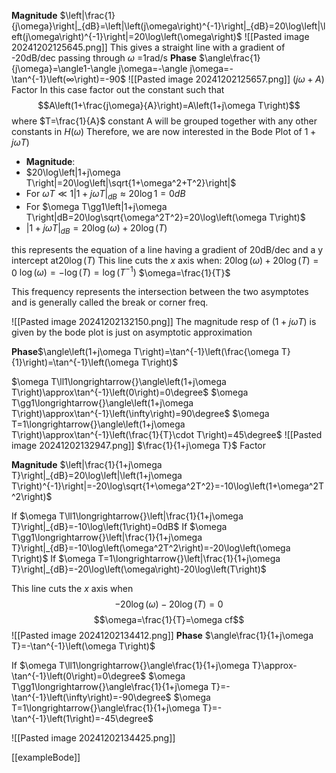 **Magnitude** $\left|\frac{1}{j\omega}\right|_{dB}=\left|\left(j\omega\right)^{-1}\right|_{dB}=20\log\left|\left(j\omega\right)^{-1}\right|=20\log\left(\omega\right)$
![[Pasted image 20241202125645.png]]
This gives a straight line with a gradient of -20dB/dec passing through $\omega$ =1rad/s
**Phase** $\angle\frac{1}{j\omega}=\angle1-\angle j\omega=-\angle j\omega=-\tan^{-1}\left(∞\right)=-90$
![[Pasted image 20241202125657.png]]
$\left(j\omega+A\right)$ Factor
In this case factor out the constant such that $$A\left(1+\frac{j\omega}{A}\right)=A\left(1+j\omega T\right)$$where $T=\frac{1}{A}$
constant A will be grouped together with any other constants in $H\left(\omega\right)$
Therefore, we are now interested in the Bode Plot of $1+j\omega T)$

- **Magnitude**: 
- $20\log\left|1+j\omega T\right|=20\log\left|\sqrt{1+\omega^2+T^2}\right|$
- For $\omega T\ll1\left|1+j\omega T\right|_{dB}\approx20\log1=0dB$
- For $\omega T\gg1\left|1+j\omega T\right|dB=20\log\sqrt{\omega^2T^2}=20\log\left(\omega T\right)$
- $\left|1+j\omega T\right|_{dB}=20\log\left(\omega\right)+20\log\left(T\right)$

this represents the equation of a line having a gradient of 20dB/dec and a y intercept at$20\log\left(T\right)$ 
This line cuts the $x$ axis when: $20\log\left(\omega\right)+20\log\left(T\right)=0$
$\log\left(\omega\right)=-\log\left(T\right)=\log\left(T^{-1}\right)$
$\omega=\frac{1}{T}$

This frequency represents the intersection between the two asymptotes and is generally called the break or corner freq.

![[Pasted image 20241202132150.png]]
The magnitude resp of $\left(1+j\omega T\right)$ is given by the bode plot is just on asymptotic approximation

**Phase**$\angle\left(1+j\omega T\right)=\tan^{-1}\left(\frac{\omega T}{1}\right)=\tan^{-1}\left(\omega T\right)$

$\omega T\ll1\longrightarrow{}\angle\left(1+j\omega T\right)\approx\tan^{-1}\left(0\right)=0\degree$
$\omega T\gg1\longrightarrow{}\angle\left(1+j\omega T\right)\approx\tan^{-1}\left(\infty\right)=90\degree$
$\omega T=1\longrightarrow{}\angle\left(1+j\omega T\right)\approx\tan^{-1}\left(\frac{1}{T}\cdot T\right)=45\degree$
![[Pasted image 20241202132947.png]]
$\frac{1}{1+j\omega T}$ Factor

**Magnitude** $\left|\frac{1}{1+j\omega T}\right|_{dB}=20\log\left|\left(1+j\omega T\right)^{-1}\right|=-20\log\sqrt{1+\omega^2T^2}=-10\log\left(1+\omega^2T^2\right)$

If $\omega T\ll1\longrightarrow{}\left|\frac{1}{1+j\omega T}\right|_{dB}=-10\log\left(1\right)=0dB$
If $\omega T\gg1\longrightarrow{}\left|\frac{1}{1+j\omega T}\right|_{dB}=-10\log\left(\omega^2T^2\right)=-20\log\left(\omega T\right)$
If $\omega T=1\longrightarrow{}\left|\frac{1}{1+j\omega T}\right|_{dB}=-20\log\left(\omega\right)-20\log\left(T\right)$

This line cuts the $x$ axis when $$-20\log\left(\omega\right)-20\log\left(T\right)=0$$
$$\omega=\frac{1}{T}=\omega cf$$
![[Pasted image 20241202134412.png]]
**Phase** $\angle\frac{1}{1+j\omega T}=-\tan^{-1}\left(\omega T\right)$

If $\omega T\ll1\longrightarrow{}\angle\frac{1}{1+j\omega T}\approx-\tan^{-1}\left(0\right)=0\degree$
$\omega T\gg1\longrightarrow{}\angle\frac{1}{1+j\omega T}=-\tan^{-1}\left(\infty\right)=-90\degree$
$\omega T=1\longrightarrow{}\angle\frac{1}{1+j\omega T}=-\tan^{-1}\left(1\right)=-45\degree$

![[Pasted image 20241202134425.png]]

[[exampleBode]]
